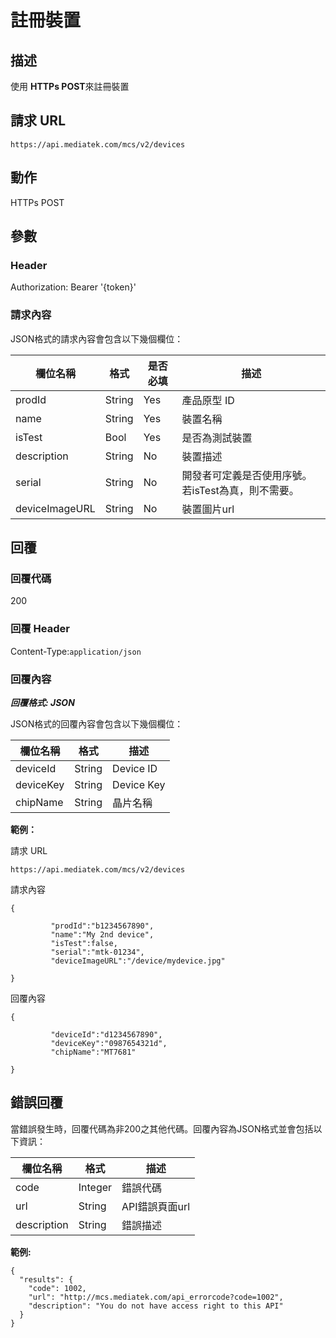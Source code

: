 # 註冊裝置

## 描述

使用 **HTTPs POST**來註冊裝置

## 請求 URL

```
https://api.mediatek.com/mcs/v2/devices

```

## 動作
HTTPs POST

## 參數

### Header

Authorization: Bearer '{token}'

### 請求內容

JSON格式的請求內容會包含以下幾個欄位：

| 欄位名稱 | 格式 | 是否必填 |描述|
| --- | --- | --- | --- |
| prodId | String | Yes | 產品原型 ID |
| name | String | Yes | 裝置名稱 |
| isTest | Bool | Yes | 是否為測試裝置 |
| description | String | No | 裝置描述 |
| serial | String | No | 開發者可定義是否使用序號。若isTest為真，則不需要。 |
| deviceImageURL | String | No | 裝置圖片url |




## 回覆

### 回覆代碼
200

### 回覆 Header

Content-Type:`application/json`

### 回覆內容

***回覆格式: JSON***

JSON格式的回覆內容會包含以下幾個欄位：

| 欄位名稱 | 格式 |描述|
| --- | --- | --- |
| deviceId | String | Device ID |
| deviceKey | String | Device Key |
| chipName | String | 晶片名稱 |

**範例：**

請求 URL
```
https://api.mediatek.com/mcs/v2/devices
```

請求內容

```
{

         "prodId":"b1234567890",
         "name":"My 2nd device",
         "isTest":false,
         "serial":"mtk-01234",
         "deviceImageURL":"/device/mydevice.jpg"

}
```

回覆內容

```
{

         "deviceId":"d1234567890",
         "deviceKey":"0987654321d",
         "chipName":"MT7681"

}
```

## 錯誤回覆
當錯誤發生時，回覆代碼為非200之其他代碼。回覆內容為JSON格式並會包括以下資訊：

| 欄位名稱 | 格式 |描述|
| --- | --- | --- |
| code | Integer | 錯誤代碼 |
| url | String | API錯誤頁面url|
| description | String | 錯誤描述 |

**範例:**

```
{
  "results": {
    "code": 1002,
    "url": "http://mcs.mediatek.com/api_errorcode?code=1002",
    "description": "You do not have access right to this API"
  }
}
```
